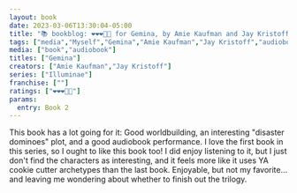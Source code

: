 ```yaml
---
layout: book
date: 2023-03-06T13:30:04-05:00
title: "📚 bookblog: ❤️❤️❤️🖤🖤 for Gemina, by Amie Kaufman and Jay Kristoff"
tags: ["media","Myself","Gemina","Amie Kaufman","Jay Kristoff","audiobooks"]
media: ["book","audiobook"]
titles: ["Gemina"]
creators: ["Amie Kaufman","Jay Kristoff"]
series: ["Illuminae"]
franchise: [""]
ratings: ["❤️❤️❤️🖤🖤"]
params:
  entry: Book 2
---
```

This book has a lot going for it: Good worldbuilding, an interesting "disaster dominoes" plot, and a good audiobook performance. I love the first book in this series, so I ought to like this book too! I did enjoy listening to it, but I just don't find the characters as interesting, and it feels more like it uses YA cookie cutter archetypes than the last book. Enjoyable, but not my favorite... and leaving me wondering about whether to finish out the trilogy.
